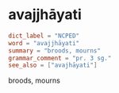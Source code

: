 # avajjhāyati

``` toml
dict_label = "NCPED"
word = "avajjhāyati"
summary = "broods, mourns"
grammar_comment = "pr. 3 sg."
see_also = ["avajhāyati"]
```

broods, mourns

